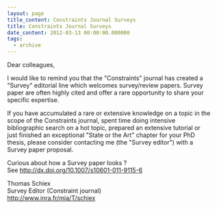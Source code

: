 ```yaml
---
layout: page
title_content: Constraints Journal Surveys
title: Constraints Journal Surveys
date_content: 2012-03-13 00:00:00.000000
tags:
  - archive
---
```

Dear colleagues,  
  
I would like to remind you that the "Constraints" journal has created a  
"Survey" editorial line which welcomes survey/review papers. Survey  
paper are often highly cited and offer a rare opportunity to share your  
specific expertise.  
  
If you have accumulated a rare or extensive knowledge on a topic in the  
scope of the Constraints journal, spent time doing intensive  
bibliographic search on a hot topic, prepared an extensive tutorial or  
just finished an exceptional "State or the Art" chapter for your PhD  
thesis, please consider contacting me (the "Survey editor") with a  
Survey paper proposal.  
  
Curious about how a Survey paper looks ?  
See <http://dx.doi.org/10.1007/s10601-011-9115-6>  
  
Thomas Schiex  
Survey Editor (Constraint journal)  
<http://www.inra.fr/mia/T/schiex>

